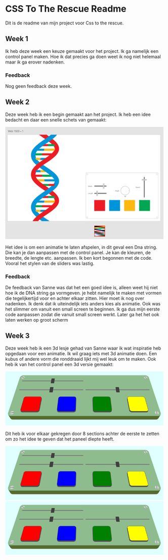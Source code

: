 # CSS To The Rescue Readme

Dit is de readme van mijn project voor Css to the rescue.

## Week 1

Ik heb deze week een keuze gemaakt voor het project. Ik ga namelijk een control panel maken. Hoe ik dat precies ga doen weet ik nog niet helemaal maar ik ga erover nadenken.

### Feedback

Nog geen feedback deze week.

## Week 2

Deze week heb ik een begin gemaakt aan het project. Ik heb een idee bedacht en daar een snelle schets van gemaakt:

<img src="media/readme-img/Sketch.png" width="500px" alt="Schets">

Het idee is om een animatie te laten afspelen, in dit geval een Dna string. Die kan je dan aanpassen met de control panel. Je kan de kleuren, de breedte, de lengte etc. aanpassen. 
Ik ben kort begonnen met de code. Vooral het stylen van de sliders was lastig.

### Feedback

De feedback van Sanne was dat het een goed idee is, alleen weet hij niet hoe ik de DNA string ga vormgeven. je hebt namelijk te maken met vormen die tegelijkertijd voor en achter elkaar zitten. Hier moet ik nog over nadenken. Ik denk dat ik uiteindelijk iets anders kies als animatie. Ook was het slimmer om vanuit een small screen te beginnen. Ik ga dus mijn eerste code aanpassen zodat die vanuit small screen werkt. Later ga het het ook laten werken op groot scherm

## Week 3

Deze week heb ik een 3d lesje gehad van Sanne waar ik wat inspiratie heb opgedaan voor een animatie. Ik wil graag iets met 3d animatie doen. Een kubus of andere vorm die ronddraaid lijkt mij wel leuk om te maken. Ook heb ik van het control panel een 3d versie gemaakt:

<img src="media/readme-img/Controlpanel3d.png" width="500px" alt="control panel">

Dit heb ik voor elkaar gekregen door 8 sections achter de eerste te zetten om zo het idee te geven dat het paneel diepte heeft.

<img src="media/readme-img/Controlpanel3d.png" width="500px" alt="control panel html">

<img src="media/readme-img/Controlpanel3d.png" width="500px" alt="control panel css">
